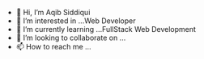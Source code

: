- 👋 Hi, I’m Aqib Siddiqui
- 👀 I’m interested in ...Web Developer
- 🌱 I’m currently learning ...FullStack Web Development
- 💞️ I’m looking to collaborate on ...
- 📫 How to reach me ...

<!---
aqibsidd/aqibsidd is a ✨ special ✨ repository because its `README.md` (this file) appears on your GitHub profile.
You can click the Preview link to take a look at your changes.
--->
